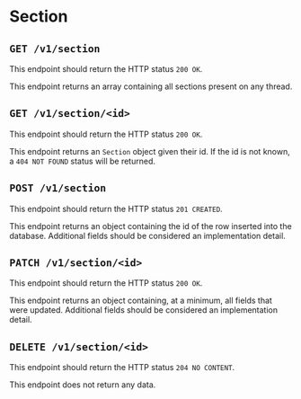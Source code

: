 # Section

## `GET /v1/section`

This endpoint should return the HTTP status `200 OK`.

This endpoint returns an array containing all sections present on any thread.

## `GET /v1/section/<id>`

This endpoint should return the HTTP status `200 OK`.

This endpoint returns an `Section` object given their id.
If the id is not known,
a `404 NOT FOUND` status will be returned.

## `POST /v1/section`

This endpoint should return the HTTP status `201 CREATED`.

This endpoint returns an object containing the id of the row inserted into the database.
Additional fields should be considered an implementation detail.

## `PATCH /v1/section/<id>`

This endpoint should return the HTTP status `200 OK`.

This endpoint returns an object containing, at a minimum,
all fields that were updated.
Additional fields should be considered an implementation detail.

## `DELETE /v1/section/<id>`

This endpoint should return the HTTP status `204 NO CONTENT`.

This endpoint does not return any data.
